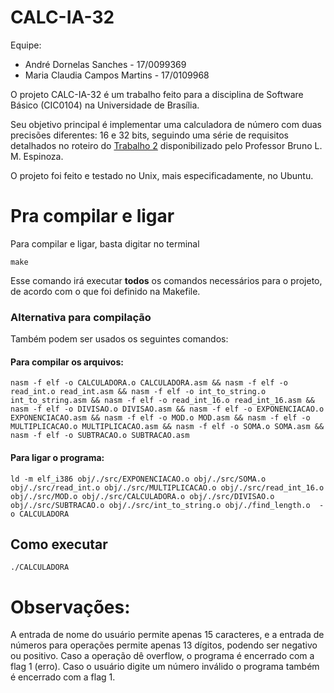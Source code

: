 # CALC-IA-32

Equipe:

- André Dornelas Sanches - 17/0099369
- Maria Claudia Campos Martins - 17/0109968

O projeto CALC-IA-32 é um trabalho feito para a disciplina de Software Básico (CIC0104) na Universidade de Brasília. 

Seu objetivo principal é implementar uma calculadora de número com duas precisões diferentes: 16 e 32 bits, seguindo uma série de requisitos detalhados no roteiro do [Trabalho 2](./docs/trabalho2.pdf) disponibilizado pelo Professor Bruno L. M. Espinoza. 

O projeto foi feito e testado no Unix, mais especificadamente, no Ubuntu.


# Pra compilar e ligar

Para compilar e ligar, basta digitar no terminal 

```
make
```

Esse comando irá executar **todos** os comandos necessários para o projeto, de acordo com o que foi definido na Makefile. 

### Alternativa para compilação 

Também podem ser usados os seguintes comandos:

#### Para compilar os arquivos:

`nasm -f elf -o CALCULADORA.o CALCULADORA.asm && nasm -f elf -o read_int.o read_int.asm && nasm -f elf -o int_to_string.o int_to_string.asm && nasm -f elf -o read_int_16.o read_int_16.asm && nasm -f elf -o DIVISAO.o DIVISAO.asm && nasm -f elf -o EXPONENCIACAO.o EXPONENCIACAO.asm && nasm -f elf -o MOD.o MOD.asm && nasm -f elf -o MULTIPLICACAO.o MULTIPLICACAO.asm && nasm -f elf -o SOMA.o SOMA.asm && nasm -f elf -o SUBTRACAO.o SUBTRACAO.asm`

#### Para ligar o programa:

`ld -m elf_i386 obj/./src/EXPONENCIACAO.o obj/./src/SOMA.o obj/./src/read_int.o obj/./src/MULTIPLICACAO.o obj/./src/read_int_16.o obj/./src/MOD.o obj/./src/CALCULADORA.o obj/./src/DIVISAO.o obj/./src/SUBTRACAO.o obj/./src/int_to_string.o obj/./find_length.o  -o CALCULADORA`

## Como executar 

`./CALCULADORA`

# Observações:

A entrada de nome do usuário permite apenas 15 caracteres, e a entrada de números para operações permite apenas 13 dígitos, podendo ser negativo ou positivo.
Caso a operação dê overflow, o programa é encerrado com a flag 1 (erro).
Caso o usuário digite um número inválido o programa também é encerrado com a flag 1.
